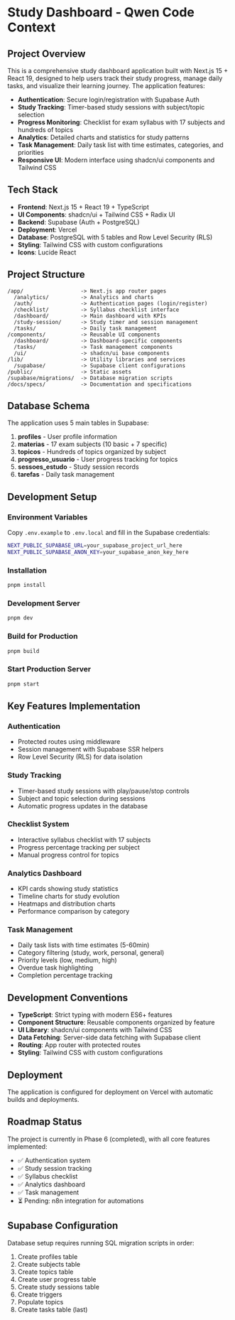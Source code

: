 # Study Dashboard - Qwen Code Context

## Project Overview

This is a comprehensive study dashboard application built with Next.js 15 + React 19, designed to help users track their study progress, manage daily tasks, and visualize their learning journey. The application features:

- **Authentication**: Secure login/registration with Supabase Auth
- **Study Tracking**: Timer-based study sessions with subject/topic selection
- **Progress Monitoring**: Checklist for exam syllabus with 17 subjects and hundreds of topics
- **Analytics**: Detailed charts and statistics for study patterns
- **Task Management**: Daily task list with time estimates, categories, and priorities
- **Responsive UI**: Modern interface using shadcn/ui components and Tailwind CSS

## Tech Stack

- **Frontend**: Next.js 15 + React 19 + TypeScript
- **UI Components**: shadcn/ui + Tailwind CSS + Radix UI
- **Backend**: Supabase (Auth + PostgreSQL)
- **Deployment**: Vercel
- **Database**: PostgreSQL with 5 tables and Row Level Security (RLS)
- **Styling**: Tailwind CSS with custom configurations
- **Icons**: Lucide React

## Project Structure

```
/app/                  -> Next.js app router pages
  /analytics/          -> Analytics and charts
  /auth/               -> Authentication pages (login/register)
  /checklist/          -> Syllabus checklist interface
  /dashboard/          -> Main dashboard with KPIs
  /study-session/      -> Study timer and session management
  /tasks/              -> Daily task management
/components/           -> Reusable UI components
  /dashboard/          -> Dashboard-specific components
  /tasks/              -> Task management components
  /ui/                 -> shadcn/ui base components
/lib/                  -> Utility libraries and services
  /supabase/           -> Supabase client configurations
/public/               -> Static assets
/supabase/migrations/  -> Database migration scripts
/docs/specs/           -> Documentation and specifications
```

## Database Schema

The application uses 5 main tables in Supabase:

1. **profiles** - User profile information
2. **materias** - 17 exam subjects (10 basic + 7 specific)
3. **topicos** - Hundreds of topics organized by subject
4. **progresso_usuario** - User progress tracking for topics
5. **sessoes_estudo** - Study session records
6. **tarefas** - Daily task management

## Development Setup

### Environment Variables

Copy `.env.example` to `.env.local` and fill in the Supabase credentials:
```bash
NEXT_PUBLIC_SUPABASE_URL=your_supabase_project_url_here
NEXT_PUBLIC_SUPABASE_ANON_KEY=your_supabase_anon_key_here
```

### Installation

```bash
pnpm install
```

### Development Server

```bash
pnpm dev
```

### Build for Production

```bash
pnpm build
```

### Start Production Server

```bash
pnpm start
```

## Key Features Implementation

### Authentication
- Protected routes using middleware
- Session management with Supabase SSR helpers
- Row Level Security (RLS) for data isolation

### Study Tracking
- Timer-based study sessions with play/pause/stop controls
- Subject and topic selection during sessions
- Automatic progress updates in the database

### Checklist System
- Interactive syllabus checklist with 17 subjects
- Progress percentage tracking per subject
- Manual progress control for topics

### Analytics Dashboard
- KPI cards showing study statistics
- Timeline charts for study evolution
- Heatmaps and distribution charts
- Performance comparison by category

### Task Management
- Daily task lists with time estimates (5-60min)
- Category filtering (study, work, personal, general)
- Priority levels (low, medium, high)
- Overdue task highlighting
- Completion percentage tracking

## Development Conventions

- **TypeScript**: Strict typing with modern ES6+ features
- **Component Structure**: Reusable components organized by feature
- **UI Library**: shadcn/ui components with Tailwind CSS
- **Data Fetching**: Server-side data fetching with Supabase client
- **Routing**: App router with protected routes
- **Styling**: Tailwind CSS with custom configurations

## Deployment

The application is configured for deployment on Vercel with automatic builds and deployments.

## Roadmap Status

The project is currently in Phase 6 (completed), with all core features implemented:
- ✅ Authentication system
- ✅ Study session tracking
- ✅ Syllabus checklist
- ✅ Analytics dashboard
- ✅ Task management
- ⏳ Pending: n8n integration for automations

## Supabase Configuration

Database setup requires running SQL migration scripts in order:
1. Create profiles table
2. Create subjects table
3. Create topics table
4. Create user progress table
5. Create study sessions table
6. Create triggers
7. Populate topics
8. Create tasks table (last)